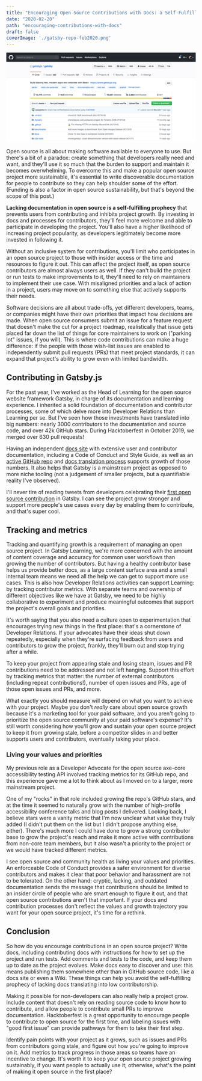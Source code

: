 ```yaml
---
title: "Encouraging Open Source Contributions with Docs: a Self-Fulfilling Prophecy"
date: "2020-02-20"
path: "encouraging-contributions-with-docs"
draft: false
coverImage: './gatsby-repo-feb2020.png'
---
```


![Gatsby GitHub repo](./gatsby-repo-feb2020.png)

Open source is all about making software available to everyone to use. But there's a bit of a paradox: create something that developers really need and want, and they'll use it so much that the burden to support and maintain it becomes overwhelming. To overcome this and make a popular open source project more sustainable, it's essential to write discoverable documentation for people to contribute so they can help shoulder some of the effort. (Funding is also a factor in open source sustainability, but that's beyond the scope of this post.)

**Lacking documentation in open source is a self-fulfilling prophecy** that prevents users from contributing and inhibits project growth. By investing in docs and processes for contributors, they'll feel more welcome and able to participate in developing the project. You'll also have a higher likelihood of increasing project popularity, as developers legitimately become more invested in following it.

Without an inclusive system for contributions, you'll limit who participates in an open source project to those with insider access or the time and resources to figure it out. This can affect the project itself, as open source contributors are almost always users as well. If they can't build the project or run tests to make improvements to it, they'll need to rely on maintainers to implement their use case. With misaligned priorities and a lack of action in a project, users may move on to something else that actively supports their needs.

Software decisions are all about trade-offs, yet different developers, teams, or companies might have their own priorities that impact how decisions are made. When open source consumers submit an issue for a feature request that doesn't make the cut for a project roadmap, realistically that issue gets placed far down the list of things for core maintainers to work on ("parking lot" issues, if you will). This is where code contributions can make a huge difference: if the people with those wish-list issues are enabled to independently submit pull requests (PRs) that meet project standards, it can expand that project's ability to grow even with limited bandwidth.

## Contributing in Gatsby.js

For the past year, I've worked as the Head of Learning for the open source website framework Gatsby, in charge of its documentation and learning experience. I inherited a solid foundation of documentation and contributor processes, some of which delve more into Developer Relations than Learning per se. But I've seen how those investments have translated into big numbers: nearly 3000 contributors to the documentation and source code, and over 42k GitHub stars. During Hacktoberfest in October 2019, we merged over 630 pull requests!

Having an independent [docs site](https://gatsbyjs.org/docs) with extensive user and contributor documentation, including a Code of Conduct and Style Guide, as well as an [active GitHub repo](https://github.com/gatsbyjs/gatsby) and [docs translation process](https://www.gatsbyjs.org/contributing/translation) supports growth of those numbers. It also helps that Gatsby is a mainstream project as opposed to more niche tooling (not a judgement of smaller projects, but a quantifiable reality I've observed).

I'll never tire of reading tweets from developers celebrating their [first open source contribution](https://twitter.com/kimberrypi/status/1162444570501607424) in Gatsby. I can see the project grow stronger and support more people's use cases every day by enabling them to contribute, and that's super cool.

## Tracking and metrics

Tracking and quantifying growth is a requirement of managing an open source project. In Gatsby Learning, we're more concerned with the amount of content coverage and accuracy for common user workflows than growing the number of contributors. But having a healthy contributor base helps us provide better docs, as a large content surface area and a small internal team means we need all the help we can get to support more use cases. This is also how Developer Relations activities can support Learning: by tracking contributor metrics. With separate teams and ownership of different objectives like we have at Gatsby, we need to be highly collaborative to experiment and produce meaningful outcomes that support the project's overall goals and priorities.

It's worth saying that you also need a culture open to experimentation that encourages trying new things in the first place: that's a cornerstone of Developer Relations. If your advocates have their ideas shut down repeatedly, especially when they're surfacing feedback from users and contributors to grow the project, frankly, they'll burn out and stop trying after a while.

To keep your project from appearing stale and losing steam, issues and PR contributions need to be addressed and not left hanging. Support this effort by tracking metrics that matter: the number of external contributors (including repeat contributions!), number of open issues and PRs, age of those open issues and PRs, and more.

What exactly you should measure will depend on what you want to achieve with your project. Maybe you don't _really_ care about open source growth because it's a marketing tool for your paid software, and you aren't going to prioritize the open source community at your paid software's expense? It's still worth considering how you'll grow and sustain your open source project to keep it from growing stale, before a competitor slides in and better supports users and contributors, eventually taking your place.

### Living your values and priorities

My previous role as a Developer Advocate for the open source axe-core accessibility testing API involved tracking metrics for its GitHub repo, and this experience gave me a lot to think about as I moved on to a larger, more mainstream project.

One of my "rocks" in that role included growing the repo's GitHub stars, and at the time it seemed to naturally grow with the number of high-profile accessibility conference talks and blog posts I delivered. Looking back, I believe stars were a vanity metric that I'm now unclear what value they truly added (I didn't put them on the list but I didn't propose anything else, either). There's much more I could have done to grow a strong contributor base to grow the project's reach and make it more active with contributions from non-core team members, but it also wasn't a priority to the project or we would have tracked different metrics.

I see open source and community health as living your values and priorities. An enforceable Code of Conduct provides a safer environment for diverse contributors and makes it clear that poor behavior and harassment are not to be tolerated. On the other hand: cryptic, lacking, and outdated documentation sends the message that contributions should be limited to an insider circle of people who are smart enough to figure it out, and that open source contributions aren't that important. If your docs and contribution processes don't reflect the values and growth trajectory you want for your open source project, it's time for a rethink.

## Conclusion

So how do you encourage contributions in an open source project? Write docs, including contributing docs with instructions for how to set up the project and run tests. Add comments and tests to the code, and keep them up to date as the project evolves. Make docs easy to discover and use: this means publishing them somewhere other than in GitHub source code, like a docs site or even a Wiki. These things can help you avoid the self-fulfilling prophecy of lacking docs translating into low contributorship.

Making it possible for non-developers can also really help a project grow. Include content that doesn't rely on reading source code to know how to contribute, and allow people to contribute small PRs to improve documentation. Hacktoberfest is a great opportunity to encourage people to contribute to open source for the first time, and labeling issues with "good first issue" can provide pathways for them to take their first step.

Identify pain points with your project as it grows, such as issues and PRs from contributors going stale, and figure out how you're going to improve on it. Add metrics to track progress in those areas so teams have an incentive to change. It's worth it to keep your open source project growing sustainably, if you want people to actually use it; otherwise, what's the point of making it open source in the first place?
